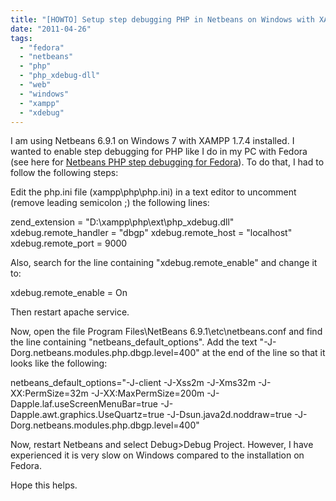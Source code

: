 ```yaml
---
title: "[HOWTO] Setup step debugging PHP in Netbeans on Windows with XAMPP"
date: "2011-04-26"
tags: 
  - "fedora"
  - "netbeans"
  - "php"
  - "php_xdebug-dll"
  - "web"
  - "windows"
  - "xampp"
  - "xdebug"
---
```


I am using Netbeans 6.9.1 on Windows 7 with XAMPP 1.7.4 installed. I wanted to enable step debugging for PHP like I do in my PC with Fedora (see here for [Netbeans PHP step debugging for Fedora](http://www.khattam.info/howto-configure-netbeans-6-9-to-debug-php-files-using-xdebug-in-fedora-14-2011-02-21.html)). To do that, I had to follow the following steps:

Edit the php.ini file (xampp\\php\\php.ini) in a text editor to uncomment (remove leading semicolon ;) the following lines:

zend\_extension = "D:\\xampp\\php\\ext\\php\_xdebug.dll"
xdebug.remote\_handler = "dbgp"
xdebug.remote\_host = "localhost"
xdebug.remote\_port = 9000

Also, search for the line containing "xdebug.remote\_enable" and change it to:

xdebug.remote\_enable = On

Then restart apache service.

Now, open the file Program Files\\NetBeans 6.9.1\\etc\\netbeans.conf and find the line containing "netbeans\_default\_options". Add the text "-J-Dorg.netbeans.modules.php.dbgp.level=400" at the end of the line so that it looks like the following:

netbeans\_default\_options="-J-client -J-Xss2m -J-Xms32m -J-XX:PermSize=32m -J-XX:MaxPermSize=200m -J-Dapple.laf.useScreenMenuBar=true -J-Dapple.awt.graphics.UseQuartz=true -J-Dsun.java2d.noddraw=true -J-Dorg.netbeans.modules.php.dbgp.level=400"

Now, restart Netbeans and select Debug>Debug Project. However, I have experienced it is very slow on Windows compared to the installation on Fedora.

Hope this helps.
